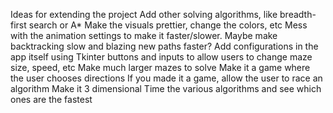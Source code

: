 Ideas for extending the project
Add other solving algorithms, like breadth-first search or A*
Make the visuals prettier, change the colors, etc
Mess with the animation settings to make it faster/slower. Maybe make backtracking slow and blazing new paths faster?
Add configurations in the app itself using Tkinter buttons and inputs to allow users to change maze size, speed, etc
Make much larger mazes to solve
Make it a game where the user chooses directions
If you made it a game, allow the user to race an algorithm
Make it 3 dimensional
Time the various algorithms and see which ones are the fastest
